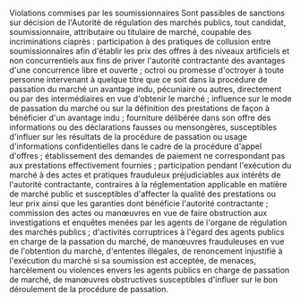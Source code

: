 Violations commises par les soumissionnaires
Sont passibles de sanctions sur décision de l'Autorité de régulation
des marchés publics, tout candidat, soumissionnaire, attributaire ou
titulaire de marché, coupable des incriminations ciaprès :
participation à des pratiques de collusion entre soumissionnaires afin
d'établir les prix des offres à des niveaux artificiels et non
concurrentiels aux fins de priver l'autorité contractante des
avantages d'une concurrence libre et ouverte ;
octroi ou promesse d'octroyer à toute personne intervenant à quelque
titre que ce soit dans la procédure de passation du marché un avantage
indu, pécuniaire ou autres, directement ou par des intermédiaires en
vue d'obtenir le marché ;
influence sur le mode de passation du marché ou sur la définition des
prestations de façon à bénéficier d'un avantage indu ;
fourniture délibérée dans son offre des informations ou des
déclarations fausses ou mensongères, susceptibles d'influer sur les
résultats de la procédure de passation ou usage d'informations
confidentielles dans le cadre de la procédure d'appel d'offres ;
établissement des demandes de paiement ne correspondant pas aux
prestations effectivement fournies ;
participation pendant l'exécution du marché à des actes et pratiques
frauduleux préjudiciables aux intérêts de l'autorité contractante,
contraires à la réglementation applicable en matière de marché public
et susceptibles d'affecter la qualité des prestations ou leur prix
ainsi que les garanties dont bénéficie l'autorité contractante ;
commission des actes ou manœuvres en vue de faire obstruction aux
investigations et enquêtes menées par les agents de l'organe de
régulation des marchés publics ;
d'activités corruptrices à l'égard des agents publics en charge de
la passation du marché, de manœuvres frauduleuses en vue de
l'obtention du marché, d'ententes illégales, de renoncement
injustifié à l'exécution du marché si sa soumission est acceptée, de
menaces, harcèlement ou violences envers les agents publics en charge
de passation de marché, de manœuvres obstructives susceptibles
d'influer sur le bon déroulement de la procédure de passation.